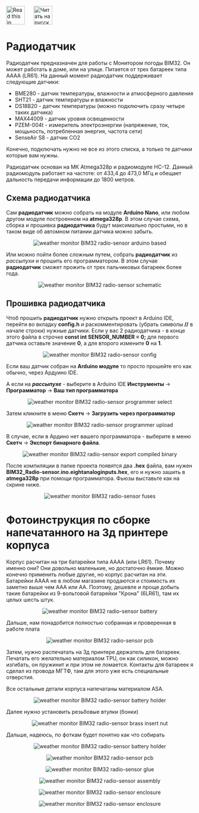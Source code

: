<a href="README.md"><img src="./img/en.png" alt="Read this in english" width="50px" style="margin-right:20px"></a>
<a href="README_RU.md"><img src="./img/ru.png" alt="Читать на русском" width="50px"></a>

# Радиодатчик

Радиодатчик предназначен для работы с Монитором погоды BIM32. Он может работать в доме, или на улице. Питается от трех батареек типа АААА (LR61). На данный момент радиодатчик поддерживает следующие датчики:
 * BME280 - датчик температуры, влажности и атмосферного давления
 * SHT21 - датчик температуры и влажности
 * DS18B20 - датчик температуры (можно подключить сразу четыре таких датчика)
 * MAX44009 - датчик уровня освещенности
 * PZEM-004t - измеритель электроэнергии (напряжение, ток, мощьность, потребленная энергия, частота сети) 
 * SenseAir S8 - датчик CO2

Конечно, подключать нужно не все из этого списка, а только те датчики которые вам нужны.

Радиодатчик основан на МК Atmega328p и радиомодуле HC-12. Данный радиомодуль работает на частоте: от 433,4 до 473,0 МГц и обещает дальность передачи информации до 1800 метров. 


## Схема радиодатчика
Сам **радиодатчик** можно собрать на модуле **Arduino Nano**, или любом другом модуле построенном на **atmega328p**. В этом случае схема, сборка и прошивка **радиодатчика** будут максимально простыми, но в таком виде об автомном питании датчика можно забыть.

<p align="center"><img src="./img/arduino.jpg" alt="weather monitor BIM32 radio-sensor arduino based"></p>

Или можно пойти более сложным путем, собрать **радиодатчик** из *рассыпухи* и прошить его программатором. В этом случае **радиодатчик** сможет прожить от трех пальчиковых батареек более года.

<p align="center"><img src="./Schematics/Radio_sensor_schematic.png" alt="weather monitor BIM32 radio-sensor schematic"></p>

## Прошивка радиодатчика
Чтоб прошить **радиодатчик** нужно открыть проект в Arduino IDE, перейти во вкладку **config.h** и раскомментировать (убрать символы **//** в начале строки) нужные датчики. Если у вас 2 радиодатчика - в конце этого файла в строчке **const int SENSOR_NUMBER = 0;** для первого датчика оставьте значение **0**, а для второго измените **0** на **1**.

<p align="center"><img src="./img/radio_sensor_config_RU.jpg" alt="weather monitor BIM32 radio-sensor config"></p>

Если ваш датчик собран на **Arduino модуле** то просто прошейте его как обычно, через Ардуино IDE. 

А если на ***рассыпухе*** - выберите в Arduino IDE **Инструменты** -> **Программатор** -> **Ваш тип программатора**

<p align="center"><img src="./img/radio_sensor_programmer_RU.jpg" alt="weather monitor BIM32 radio-sensor programmer select"></p>

Затем кликните в меню **Скетч** -> **Загрузить через программатор**

<p align="center"><img src="./img/radio_sensor_programmer_upload_RU.jpg" alt="weather monitor BIM32 radio-sensor programmer upload"></p>

В случае, если в Ардино нет вашего программатора - выберите в меню **Скетч** -> **Экспорт бинарного файла**. 

<p align="center"><img src="./img/radio_sensor_export_RU.jpg" alt="weather monitor BIM32 radio-sensor export compiled binary"></p>

После компиляции в папке проекта появятся два **.hex** файла, вам нужен **BIM32_Radio-sensor.ino.eightanaloginputs.hex**, его и нужно зашить в **atmega328p** при помощи программатора. Фьюзы выставьте как на скрине ниже.

<p align="center"><img src="./img/radio_sensor_fuses_RU.jpg" alt="weather monitor BIM32 radio-sensor fuses"></p>


# Фотоинструкция по сборке напечатанного на 3д принтере корпуса

Корпус расчитан на три батарейки типа АААА (или LR61). Почему именно они? Они довольно маленькие, но достаточно ёмкие. Можно конечно применить любые другие, но корпус расчитан на эти. Батарейки АААА не в любом магазине продаются и стоимость их заметно выше чем ААА или АА. Поэтому, дешевле и проще добыть такие батарейки из 9-вольтовой батарейки "Крона" (6LR61), там их целых шесть штук.

<p align="center"><img src="./img/battery.png" alt="weather monitor BIM32 radio-sensor battery"></p>

Дальше, нам понадобится полностью собранная и проверенная в работе плата

<p align="center"><img src="./img/pcb.png" alt="weather monitor BIM32 radio-sensor pcb"></p>

Затем, нужно распечатать на 3д принтере держатель для батареек. Печатать его желательно материалом TPU, он как силикон, можно изгибать, он пружинит и при этом не ломается. Контакты для батареек я сделал из провода МГТФ, там для этого уже есть специальные отверстия.

Все остальные детали корпуса напечатаны материалом ASA. 

<p align="center"><img src="./img/battery_holder.png" alt="weather monitor BIM32 radio-sensor battery holder"></p>

Далее нужно установить резьбовые втулки (бонки)

<p align="center"><img src="./img/radio_sensor1.png" alt="weather monitor BIM32 radio-sensor brass insert nut"></p>

Дальше, надеюсь, по фоткам будет понятно как что собирать

<p align="center"><img src="./img/radio_sensor2.png" alt="weather monitor BIM32 radio-sensor battery holder"></p>

<p align="center"><img src="./img/radio_sensor3.png" alt="weather monitor BIM32 radio-sensor pcb"></p>

<p align="center"><img src="./img/radio_sensor4.png" alt="weather monitor BIM32 radio-sensor glue"></p>

<p align="center"><img src="./img/radio_sensor5.png" alt="weather monitor BIM32 radio-sensor assembly"></p>

<p align="center"><img src="./img/radio_sensor6.png" alt="weather monitor BIM32 radio-sensor enclosure"></p>

<p align="center"><img src="./img/radio_sensor7.png" alt="weather monitor BIM32 radio-sensor enclosure"></p>